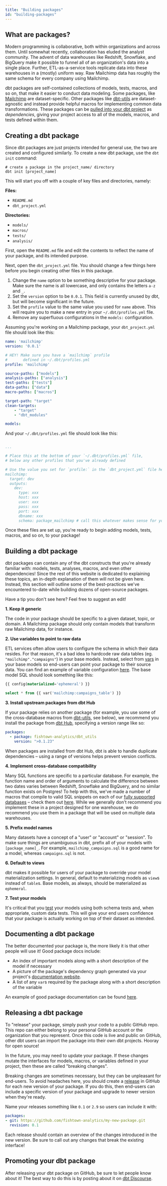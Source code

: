 ```yaml
---
title: "Building packages"
id: "building-packages"
---
```


## What are packages?

Modern programming is collaborative, both within organizations and across them. Until somewhat recently, collaboration has eluded the analyst community. The advent of data warehouses like Redshift, Snowflake, and BigQuery make it possible to funnel all of an organization's data into a single place. Further, ETL-as-a-service tools replicate data into these warehouses in a (mostly) uniform way. Raw Mailchimp data has roughly the same schema for every company using Mailchimp.

dbt packages are self-contained collections of models, tests, macros, and so on, that make it easier to conduct data modeling. Some packages, like [Mailchimp](https://github.com/fishtown-analytics/mailchimp) are dataset-specific. Other packages like [dbt-utils](https://github.com/fishtown-analytics/dbt-utils) are dataset-agnostic and instead provide helpful macros for implementing common data transformations. These packages can be [pulled into your dbt project](package-management)  as *dependencies*, giving your project access to all of the models, macros, and tests defined within them.

## Creating a dbt package

Since dbt packages are just projects intended for general use, the two are created and configured similarly. To create a new dbt package, use the `dbt init` command:

```shell
# create a package in the project_name/ directory
dbt init [project_name]
```

This will start you off with a couple of key files and directories, namely:

**Files:**
- `README.md`
- `dbt_project.yml`


**Directories:**
- `models/`
- `macros/`
- `tests/`
- `analysis/`

First, open the `README.md` file and edit the contents to reflect the name of your package, and its intended purpose.

Next, open the `dbt_project.yml` file. You should change a few things here before you begin creating other files in this package.

1. Change the `name` option to be something descriptive for your package. Make sure the name is all lowercase, and only contains the letters `a-z` and `_`.
2. Set the `version` option to be `0.0.1`. This field is currently unused by dbt, but will become significant in the future.
3. Set the `profile` value to the same value you used for `name` above. This will require you to make a new entry in your `~/.dbt/profiles.yml` file.
4. Remove any superfluous configurations in the `models:` configuration.

Assuming you're working on a Mailchimp package, your `dbt_project.yml` file should look like this:

<File name='dbt_project.yml'>

```yaml
name: 'mailchimp'
version: '0.0.1'

# HEY! Make sure you have a `mailchimp` profile
#       defined in ~/.dbt/profiles.yml
profile: 'mailchimp'

source-paths: ["models"]
analysis-paths: ["analysis"]
test-paths: ["tests"]
data-paths: ["data"]
macro-paths: ["macros"]

target-path: "target"
clean-targets:
    - "target"
    - "dbt_modules"

models:
```

</File>

And your `~/.dbt/profiles.yml` file should look like this:

<File name='~/.dbt/profiles.yml'>

```yaml

...

# Place this at the bottom of your `~/.dbt/profiles.yml` file,
# below any other profiles that you've already defined

# Use the value you set for `profile:` in the `dbt_project.yml` file here
mailchimp:
  target: dev
  outputs:
    dev:
      type: xxx
      host: xxx
      user: xxx
      pass: xxx
      port: xxx
      dbname: xxx
      schema: package_mailchimp # call this whatever makes sense for you
```

</File>

Once these files are set up, you're ready to begin adding models, tests, macros, and so on, to your package!

## Building a dbt package

dbt packages can contain any of the dbt constructs that you're already familiar with: models, tests, analyses, macros, and even other dependencies! Since the rest of this website is dedicated to explaining these topics, an in-depth explanation of them will not be given here. Instead, this section will outline some of the best-practices we've encountered to-date while building dozens of open-source packages.

<Callout type="info" title="">

Have a tip you don't see here? Feel free to suggest an edit!

</Callout>

**1. Keep it generic**

The code in your package should be specific to a given dataset, topic, or domain. A Mailchimp package should only contain models that transform raw Mailchimp data, for instance.

**2. Use variables to point to raw data**

ETL services often allow users to configure the schema in which their data resides. For that reason, it's a bad idea to hardcode raw data tables (eg. `"mailchimp"."campaigns"`) in your base models. Instead, select from [vars](var) in your base models so end-users can point your package to their source data. You can find an example of variable configuration [here](https://github.com/fishtown-analytics/mailchimp/blob/master/dbt_project.yml#L12). The base model SQL should look something like this:

<File name='models/base/mailchimp_base_campaigns.sql'>

```sql
{{ config(materialized='ephemeral') }}

select * from {{ var('mailchimp:campaigns_table') }}
```

</File>

**3. Install upstream packages from dbt Hub**

If your package relies on another package (for example, you use some of the cross-database macros from [dbt-utils](https://hub.getdbt.com/fishtown-analytics/dbt_utils/latest/), see below), we recommend you install the package from [dbt Hub](https://hub.getdbt.com), specifying a version range like so:

<File name='packages.yml'>

```yaml
packages:
  - package: fishtown-analytics/dbt_utils
    version: ">0.1.23"
```

</File>

When packages are installed from dbt Hub, dbt is able to handle duplicate dependencies – using a range of versions helps prevent version conflicts.

**4. Implement cross-database compatibility**

Many SQL functions are specific to a particular database. For example, the function name and order of arguments to calculate the difference between two dates varies between Redshift, Snowflake and BigQuery, and no similar function exists on Postgres! To help with this, we've made a number of macros that compile to valid SQL snippets on each of our [fully supported databases](supported-databases) – check them out [here](https://github.com/fishtown-analytics/dbt-utils#cross-database). While we generally don't recommend you implement these in a project designed for one warehouse, we do recommend you use them in a package that will be used on multiple data warehouses.

**5. Prefix model names**

Many datasets have a concept of a "user" or "account" or "session". To make sure things are unambiguous in dbt, prefix all of your models with `[package_name]_`. For example, `mailchimp_campaigns.sql` is a good name for a model, whereas `campaigns.sql` is not.

**6. Default to views**

dbt makes it possible for users of your package to override your model materialization settings. In general, default to materializing models as `view`s instead of `table`s. Base models, as always, should be materialized as `ephemeral`.

**7. Test your models**

It's critical that you [test](testing) your models using both schema tests and, when appropriate, custom data tests. This will give your end users confidence that your package is actually working on top of their dataset as intended.

## Documenting a dbt package

The better documented your package is, the more likely it is that other people will use it! Good package docs include:
- An index of important models along with a short description of the model if necessary
- A picture of the package's dependency graph generated via your project's [documentation website](documentation-website).
- A list of any `var`s required by the package along with a short description of the variable

An example of good package documentation can be found [here](https://github.com/fishtown-analytics/snowplow).

## Releasing a dbt package

To "release" your package, simply push your code to a public GitHub repo. This repo can either belong to your personal GitHub account or the organization that you represent. Once this code is live and public on GitHub, other dbt users can import the package into their own dbt projects. Hooray for open source!

In the future, you may need to update your package. If these changes mutate the interfaces for models, macros, or variables defined in your project, then these are called "breaking changes".

Breaking changes are sometimes necessary, but they can be unpleasant for end-users. To avoid headaches here, you should create a [release](https://help.github.com/articles/creating-releases/) in GitHub for each new version of your package. If you do this, then end-users can include a specific version of your package and upgrade to newer version when they're ready.

<Callout type="info" title="ProTip">

Name your releases something like `0.1` or `2.9` so users can include it with:
```yml
packages:
- git: https://github.com/fishtown-analytics/my-new-package.git
  revision: 0.1
```

</Callout>

Each release should contain an overview of the changes introduced in the new version. Be sure to call out any changes that break the existing interface!

## Promoting your dbt package

After releasing your dbt package on GitHub, be sure to let people know about it! The best way to do this is by posting about it on [dbt Discourse](https://discourse.getdbt.com).
